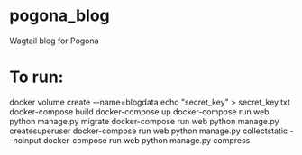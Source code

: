 # pogona_blog
Wagtail blog for Pogona

# To run:

docker volume create --name=blogdata
echo "secret_key" > secret_key.txt
docker-compose build
docker-compose up
docker-compose run web python manage.py migrate
docker-compose run web python manage.py createsuperuser
docker-compose run web python manage.py collectstatic --noinput
docker-compose run web python manage.py compress
